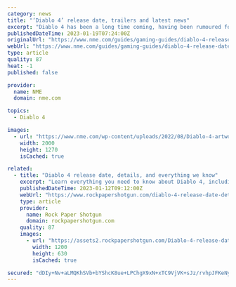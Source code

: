 ```yaml
---
category: news
title: "‘Diablo 4’ release date, trailers and latest news"
excerpt: "Diablo 4 has been a long time coming, having been rumoured for many years before being announced. It looks set to be a return to form for the series, and appears to be much more akin to the first ..."
publishedDateTime: 2023-01-19T07:24:00Z
originalUrl: "https://www.nme.com/guides/gaming-guides/diablo-4-release-date-trailers-gameplay-3383717"
webUrl: "https://www.nme.com/guides/gaming-guides/diablo-4-release-date-trailers-gameplay-3383717"
type: article
quality: 87
heat: -1
published: false

provider:
  name: NME
  domain: nme.com

topics:
  - Diablo 4

images:
  - url: "https://www.nme.com/wp-content/uploads/2022/08/Diablo-4-artwork.jpg"
    width: 2000
    height: 1270
    isCached: true

related:
  - title: "Diablo 4 release date, details, and everything we know"
    excerpt: "Learn everything you need to know about Diablo 4, including the release date, gameplay details, info on classes and skills, latest news, and more!"
    publishedDateTime: 2023-01-12T09:12:00Z
    webUrl: "https://www.rockpapershotgun.com/diablo-4-release-date-details-everything-we-know"
    type: article
    provider:
      name: Rock Paper Shotgun
      domain: rockpapershotgun.com
    quality: 87
    images:
      - url: "https://assets2.rockpapershotgun.com/Diablo-4-release-date_eEGbuoc.jpg/BROK/thumbnail/1200x630/Diablo-4-release-date_eEGbuoc.jpg"
        width: 1200
        height: 630
        isCached: true

secured: "dDIy+Nv+aLMQKhSVb+bYShcK8ue+LPChgX9xN+xTC9VjVK+sJz/rvhpJFKeNyBjTl+Dtx9GSiuwrlgVixy5ctCXFOPUhjgf+kaASIlIy6g73P+V8F5NArl6V/vnGQKVf08sz6rPFDzTBIulXJiQ4BeGIDmIh2Q/HmmnB6y0PsXjeFPWXDnc23ojwHl1sVXOyxPgViuYiWWqd6XEROuLU5Ksbqo2WOsejBK1T7UXOlWXVjH9Z11KulD/GxQMZFfTyKKnmaC5svj+sOFGae3JgyTZaPTxc5Zv4Amxzuu+V58szwx8SfDlgPDo08tWYR6Tzu4AYR81yCwm/F3SUcusarRylZ3NdlnCz0Ng3tAqgOuo=;34ed64lv7mO4sfT3LqRjMQ=="
---
```


